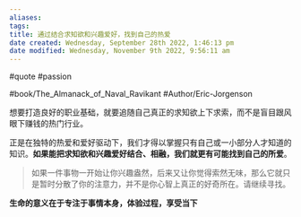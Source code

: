 ```yaml
---
aliases: 
tags: 
title: 通过结合求知欲和兴趣爱好，找到自己的热爱
date created: Wednesday, September 28th 2022, 1:46:13 pm
date modified: Wednesday, November 9th 2022, 9:56:11 am
---
```

#quote 
#passion 

#book/The_Almanack_of_Naval_Ravikant 
#Author/Eric-Jorgenson 

想要打造良好的职业基础，就要追随自己真正的求知欲上下求索，而不是盲目跟风眼下赚钱的热门行业。

正是在独特的热爱和爱好驱动下，我们才得以掌握只有自己或一小部分人才知道的知识。**如果能把求知欲和兴趣爱好结合、相融，我们就更有可能找到自己的所爱**。

> 如果一件事物一开始让你兴趣盎然，后来又让你觉得索然无味，那么它就只是暂时分散了你的注意力，并不是你心智上真正的好奇所在。请继续寻找。

**生命的意义在于专注于事情本身，体验过程，享受当下**
